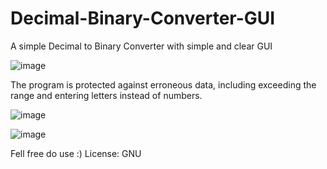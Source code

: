 # Decimal-Binary-Converter-GUI
A simple Decimal to Binary Converter with simple and clear GUI


![image](https://user-images.githubusercontent.com/61277838/123158943-ad101180-d46c-11eb-9c4c-54bdb5a13d32.png)

The program is protected against erroneous data, including exceeding the range and entering letters instead of numbers.

![image](https://user-images.githubusercontent.com/61277838/123159591-7b4b7a80-d46d-11eb-8be7-a6ccc0a08d40.png)

![image](https://user-images.githubusercontent.com/61277838/123159620-843c4c00-d46d-11eb-9553-6ec3d6b6afea.png)

Fell free do use :)
License: GNU

